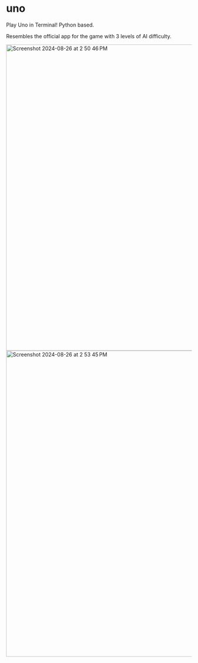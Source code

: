 # uno
Play Uno in Terminal! Python based.

Resembles the official app for the game with 3 levels of AI difficulty. 

<img width="831" alt="Screenshot 2024-08-26 at 2 50 46 PM" src="https://github.com/user-attachments/assets/ced4a0fd-1353-4608-a835-581eaa7ee2af">


<img width="831" alt="Screenshot 2024-08-26 at 2 53 45 PM" src="https://github.com/user-attachments/assets/6fbc6a49-48e9-41d0-b432-e0940da855fb">
